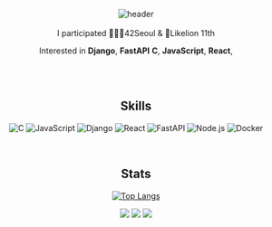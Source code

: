 <div align="center">

![header](https://capsule-render.vercel.app/api?type=waving&color=gradient&text=YJOO&height=300&animation=fadeIn&stroke=000000&strokeWidth=1)
<br>
<br>
I participated 👨🏻‍💻42Seoul & 🦁Likelion 11th

Interested in **Django**, **FastAPI** **C**, **JavaScript**, **React**,

<br>
<br>

## Skills

![C](https://img.shields.io/badge/C-A8B9CC?style=for-the-badge&logo=C&logoColor=white) ![JavaScript](https://img.shields.io/badge/JavaScript-323330?style=for-the-badge&logo=javascript&logoColor=F7DF1E) ![Django](https://img.shields.io/badge/Django-092E20?style=for-the-badge&logo=django&logoColor=61DAFB)
![React](https://img.shields.io/badge/React-20232A?style=for-the-badge&logo=react&logoColor=61DAFB) ![FastAPI](https://img.shields.io/badge/FastAPI-009688?style=for-the-badge&logo=FastAPI&logoColor=white)  ![Node.js](https://img.shields.io/badge/Node.js-339933?style=for-the-badge&logo=nodedotjs&logoColor=white) ![Docker](https://img.shields.io/badge/Docker-2CA5E0?style=for-the-badge&logo=docker&logoColor=white)
    
  
<br>
  
## Stats
  
<!--![Anurag's GitHub stats](https://github-readme-stats.vercel.app/api?username=Jym-lab&show_icons=true)-->

[![Top Langs](https://github-readme-stats.vercel.app/api/top-langs/?username=Jym-lab&layout=compact)](https://github.com/anuraghazra/github-readme-stats)


<p>
  <a href="https://42seoul.kr/seoul42/main/view" target="_blank"><img src="https://img.shields.io/badge/42Seoul-000000?style=flat-square&logo=42&logoColor=white"/></a>
  <a href="https://www.instagram.com/zero_mini06" target="_blank"><img src="https://img.shields.io/badge/zeromini_06-CB3F7C?style=flat-square&logo=Instagram&logoColor=white"/></a>
  <a href="mailto:jym9809@gmail.com" target="_blank"><img src="https://img.shields.io/badge/jym9809@gmail.com-EA4335?style=flat-square&logo=Gmail&logoColor=white"/></a>
</p>

</div>
